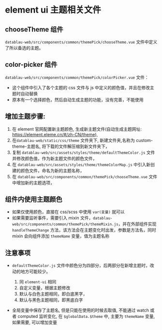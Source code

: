 # element ui 主题相关文件

## chooseTheme 组件

`datablau-web/src/components/common/themePick/chooseTheme.vue` 文件中定义了所以备选的主题。

## color-picker 组件

`datablau-web/src/components/common/themePick/colorPicker.vue` 文件：

- 这个组件中引入了各个主题的 css 文件与 js 中定义的颜色值，并且在修改主题时自动替换
- 原本有一个选择颜色，然后自动生成主题的功能，没有完善，不能使用

## 增加主题步骤:

 1. 在 element 官网配置新主题颜色, 生成新主题文件(自动生成主题网址: https://element.eleme.cn/#/zh-CN/theme),
1. 在`datablau-web/static/css/theme` 文件夹下, 新建文件夹,名称为 custom-theme-主题名, 将下载的文件解压缩到新文件夹下，
1. 复制 `datablau-web/src/assets/styles/theme/defaultThemeColor.js` 文件并修改颜色值，作为新主题文件的颜色文件，
1. 在 `datablau-web/src/assets/styles/theme/themeColorMap.js` 中引入新创建的颜色文件，命名为新的主题名称，
1. 在 `datablau-web/src/components/common/themePick/chooseTheme.vue` 文件中增加新的主题选项，

## 组件内使用主题颜色

- 如果仅使用颜色，直接在 css/scss 中使用 `var(变量)` 就可以
- 如果需要监听事件，需要引入 mixin 文件，`datablau-web/src/components/common/themePick/themeMixin.js`，并在外部组件实现 `handleThemeChange` 方法，该方法会在主题变化时出发，参数是方法名，同时 mixin 会向组件添加 `themeName` 变量，值为主题名称

## 注意事项

- `defaultThemeColor.js` 文件中颜色分为四部分，后两部分在新增主题时，改动的地方可能较少。
  1. 同  `element-ui` 相同
  1. 自定义变量，根据主题修改
  1. 默认与白色主题相同，即白底黑字，
  1. 默认与黑色主题相同，即黑底白字

- 全局变量中保存了主题名, 但是只能在使用的时候去取值, 不能通过 watch 或者 computed 监听变化, 在 `$globalData.$theme` 中, 主要为 `themeName` 变量, 如果需要, 可以增加变量
